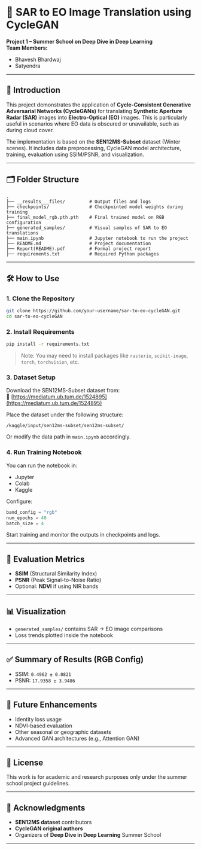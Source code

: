 # 🌌 SAR to EO Image Translation using CycleGAN

**Project 1 – Summer School on Deep Dive in Deep Learning**  
**Team Members:**  
- Bhavesh Bhardwaj  
- Satyendra  

---

## 📌 Introduction

This project demonstrates the application of **Cycle-Consistent Generative Adversarial Networks (CycleGANs)** for translating **Synthetic Aperture Radar (SAR)** images into **Electro-Optical (EO)** images. This is particularly useful in scenarios where EO data is obscured or unavailable, such as during cloud cover.

The implementation is based on the **SEN12MS-Subset** dataset (Winter scenes). It includes data preprocessing, CycleGAN model architecture, training, evaluation using SSIM/PSNR, and visualization.

---

## 🗂 Folder Structure

```
.
├── __results___files/         # Output files and logs
├── checkpoints/               # Checkpointed model weights during training
├── final_model_rgb.pth.pth    # Final trained model on RGB configuration
├── generated_samples/         # Visual samples of SAR to EO translations
├── main.ipynb                 # Jupyter notebook to run the project
├── README.md                  # Project documentation
├── Report(README).pdf         # Formal project report
├── requirements.txt           # Required Python packages
```

---

## 🛠️ How to Use

### 1. Clone the Repository

```bash
git clone https://github.com/your-username/sar-to-eo-cycleGAN.git
cd sar-to-eo-cycleGAN
```

### 2. Install Requirements

```bash
pip install -r requirements.txt
```

> Note: You may need to install packages like `rasterio`, `scikit-image`, `torch`, `torchvision`, etc.

### 3. Dataset Setup

Download the SEN12MS-Subset dataset from:  
🔗 [https://mediatum.ub.tum.de/1524895](https://mediatum.ub.tum.de/1524895)

Place the dataset under the following structure:
```
/kaggle/input/sen12ms-subset/sen12ms-subset/
```

Or modify the data path in `main.ipynb` accordingly.

### 4. Run Training Notebook

You can run the notebook in:
- Jupyter
- Colab
- Kaggle

Configure:
```python
band_config = "rgb"
num_epochs = 40
batch_size = 4
```

Start training and monitor the outputs in checkpoints and logs.

---

## 📏 Evaluation Metrics

- **SSIM** (Structural Similarity Index)
- **PSNR** (Peak Signal-to-Noise Ratio)
- Optional: **NDVI** if using NIR bands

---

## 📊 Visualization

- `generated_samples/` contains SAR → EO image comparisons
- Loss trends plotted inside the notebook

---

## ✅ Summary of Results (RGB Config)

- SSIM: `0.4962 ± 0.0821`
- PSNR: `17.9358 ± 3.9486`

---

## 📌 Future Enhancements

- Identity loss usage
- NDVI-based evaluation
- Other seasonal or geographic datasets
- Advanced GAN architectures (e.g., Attention GAN)

---

## 📄 License

This work is for academic and research purposes only under the summer school project guidelines.

---

## 🙏 Acknowledgments

- **SEN12MS dataset** contributors
- **CycleGAN original authors**
- Organizers of **Deep Dive in Deep Learning** Summer School

---
